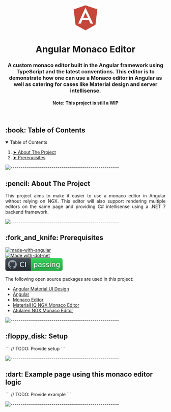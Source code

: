<p align="center"> 
  <img src="https://github.com/devicons/devicon/blob/master/icons/angularjs/angularjs-plain.svg" alt="Angular Logo" width="80px" height="80px">
</p>
<h1 align="center"> Angular Monaco Editor </h1>
<h3 align="center"> A custom monaco editor built in the Angular framework using TypeScript and the latest conventions. This editor is to demonstrate how one can use a Monaco editor in Angular as well as catering for cases like Material design and server intellisense. </h3>  
<h4 align="center"> Note: This project is still a WIP </h4>  
</br>

<!-- TABLE OF CONTENTS -->
<h2 id="table-of-contents"> :book: Table of Contents</h2>

<details open="open">
  <summary>Table of Contents</summary>
  <ol>
    <li><a href="#about-the-project"> ➤ About The Project</a></li>
    <li><a href="#prerequisites"> ➤ Prerequisites</a></li>
  </ol>
</details>

![-----------------------------------------------------](https://raw.githubusercontent.com/andreasbm/readme/master/assets/lines/rainbow.png)

<!-- ABOUT THE PROJECT -->
<h2 id="about-the-project"> :pencil: About The Project</h2>

<p align="justify"> 
  This project aims to make it easier to use a monaco editor in Angular without relying on NGX. This editor will also support rendering multiple editors on the same page and providing C# intellisense using a .NET 7 backend framework.
</p>

![-----------------------------------------------------](https://raw.githubusercontent.com/andreasbm/readme/master/assets/lines/rainbow.png)

<!-- PREREQUISITES -->
<h2 id="prerequisites"> :fork_and_knife: Prerequisites</h2>

[![made-with-angular](https://img.shields.io/badge/Angular-DD0031?style=for-the-badge&logo=angular&logoColor=white)](https://angular.io/) <br>
[![Made with-dot-net](https://img.shields.io/badge/-Made%20with%20.NET-purple)](https://dotnet.microsoft.com/en-us/) <br>
[![build status][buildstatus-image]][buildstatus-url]

[buildstatus-image]: https://github.com/ChristopherVR/MovieSystem-React-DDD-Example/blob/main/.github/workflows/badge.svg
[buildstatus-url]: https://github.com/ChristopherVR/MovieSystem-React-DDD-Example/actions

<!--This project is written mainly in C# and JavaScript programming languages. <br>-->
The following open source packages are used in this project:
* <a href="https://material.angular.io/"> Angular Material UI Design</a> 
* <a href="https://angular.io/"> Angular</a> 
* <a href="https://microsoft.github.io/monaco-editor/"> Monaco Editor</a> 
* <a href="https://github.com/atularen/ngx-monaco-editor"> MaterialHQ NGX Monaco Editor</a> 
* <a href="https://github.com/materiahq/ngx-monaco-editor"> Atularen NGX Monaco Editor</a> 
 
![-----------------------------------------------------](https://raw.githubusercontent.com/andreasbm/readme/master/assets/lines/rainbow.png)

<!-- SETUP -->
<h2 id="setup"> :floppy_disk: Setup</h2>
```
// TODO: Provide setup
```

</p>

![-----------------------------------------------------](https://raw.githubusercontent.com/andreasbm/readme/master/assets/lines/rainbow.png)

<!-- Examples -->
<h2 id="config"> :dart: Example page using this monaco editor logic</h2>

<p align="justify"> 
```
// TODO: Provide example
```
</p>

![-----------------------------------------------------](https://raw.githubusercontent.com/andreasbm/readme/master/assets/lines/rainbow.png)

